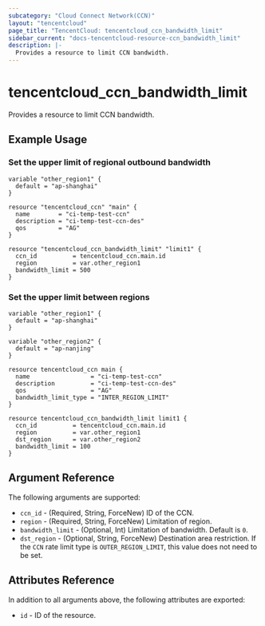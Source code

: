 ```yaml
---
subcategory: "Cloud Connect Network(CCN)"
layout: "tencentcloud"
page_title: "TencentCloud: tencentcloud_ccn_bandwidth_limit"
sidebar_current: "docs-tencentcloud-resource-ccn_bandwidth_limit"
description: |-
  Provides a resource to limit CCN bandwidth.
---
```


# tencentcloud_ccn_bandwidth_limit

Provides a resource to limit CCN bandwidth.

## Example Usage

### Set the upper limit of regional outbound bandwidth

```hcl
variable "other_region1" {
  default = "ap-shanghai"
}

resource "tencentcloud_ccn" "main" {
  name        = "ci-temp-test-ccn"
  description = "ci-temp-test-ccn-des"
  qos         = "AG"
}

resource "tencentcloud_ccn_bandwidth_limit" "limit1" {
  ccn_id          = tencentcloud_ccn.main.id
  region          = var.other_region1
  bandwidth_limit = 500
}
```

### Set the upper limit between regions

```hcl
variable "other_region1" {
  default = "ap-shanghai"
}

variable "other_region2" {
  default = "ap-nanjing"
}

resource tencentcloud_ccn main {
  name                 = "ci-temp-test-ccn"
  description          = "ci-temp-test-ccn-des"
  qos                  = "AG"
  bandwidth_limit_type = "INTER_REGION_LIMIT"
}

resource tencentcloud_ccn_bandwidth_limit limit1 {
  ccn_id          = tencentcloud_ccn.main.id
  region          = var.other_region1
  dst_region      = var.other_region2
  bandwidth_limit = 100
}
```

## Argument Reference

The following arguments are supported:

* `ccn_id` - (Required, String, ForceNew) ID of the CCN.
* `region` - (Required, String, ForceNew) Limitation of region.
* `bandwidth_limit` - (Optional, Int) Limitation of bandwidth. Default is `0`.
* `dst_region` - (Optional, String, ForceNew) Destination area restriction. If the `CCN` rate limit type is `OUTER_REGION_LIMIT`, this value does not need to be set.

## Attributes Reference

In addition to all arguments above, the following attributes are exported:

* `id` - ID of the resource.




